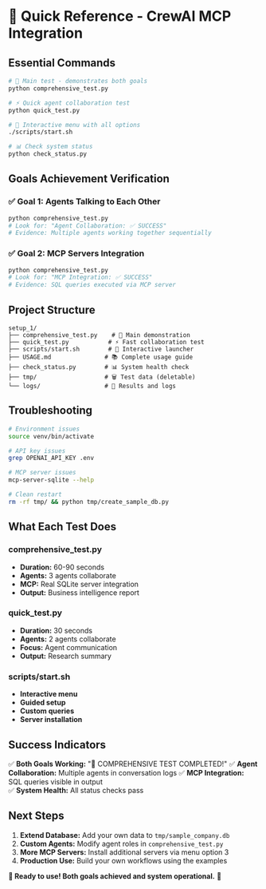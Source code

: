 # 🚀 Quick Reference - CrewAI MCP Integration

## Essential Commands

```bash
# 🎯 Main test - demonstrates both goals
python comprehensive_test.py

# ⚡ Quick agent collaboration test  
python quick_test.py

# 🚀 Interactive menu with all options
./scripts/start.sh

# 📊 Check system status
python check_status.py
```

## Goals Achievement Verification

### ✅ Goal 1: Agents Talking to Each Other
```bash
python comprehensive_test.py
# Look for: "Agent Collaboration: ✅ SUCCESS"
# Evidence: Multiple agents working together sequentially
```

### ✅ Goal 2: MCP Servers Integration
```bash
python comprehensive_test.py  
# Look for: "MCP Integration: ✅ SUCCESS"
# Evidence: SQL queries executed via MCP server
```

## Project Structure

```
setup_1/
├── comprehensive_test.py    # 🎯 Main demonstration
├── quick_test.py           # ⚡ Fast collaboration test
├── scripts/start.sh        # 🚀 Interactive launcher
├── USAGE.md               # 📚 Complete usage guide
├── check_status.py        # 📊 System health check
├── tmp/                   # 🗑️ Test data (deletable)
└── logs/                  # 📝 Results and logs
```

## Troubleshooting

```bash
# Environment issues
source venv/bin/activate

# API key issues  
grep OPENAI_API_KEY .env

# MCP server issues
mcp-server-sqlite --help

# Clean restart
rm -rf tmp/ && python tmp/create_sample_db.py
```

## What Each Test Does

### comprehensive_test.py
- **Duration:** 60-90 seconds
- **Agents:** 3 agents collaborate
- **MCP:** Real SQLite server integration
- **Output:** Business intelligence report

### quick_test.py  
- **Duration:** 30 seconds
- **Agents:** 2 agents collaborate
- **Focus:** Agent communication
- **Output:** Research summary

### scripts/start.sh
- **Interactive menu**
- **Guided setup**
- **Custom queries**
- **Server installation**

## Success Indicators

✅ **Both Goals Working:** "🎉 COMPREHENSIVE TEST COMPLETED!"
✅ **Agent Collaboration:** Multiple agents in conversation logs
✅ **MCP Integration:** SQL queries visible in output  
✅ **System Health:** All status checks pass

## Next Steps

1. **Extend Database:** Add your own data to `tmp/sample_company.db`
2. **Custom Agents:** Modify agent roles in `comprehensive_test.py`
3. **More MCP Servers:** Install additional servers via menu option 3
4. **Production Use:** Build your own workflows using the examples

**🎯 Ready to use! Both goals achieved and system operational.** 🚀
